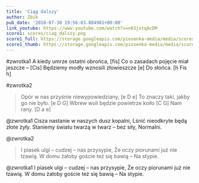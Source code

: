 ```yaml
---
title: 'Ciąg dalszy'
author: Zbik
pub_date: '2018-07-30 19:56:03.804981+00:00'
link_youtube: https://www.youtube.com/watch?v=n6SjxtqAcDM
score1: scores/ciag_dalszy.png
score1_full: https://storage.googleapis.com/piosenka-media/media/scores/ciag_dalszy.png
score1_thumb: https://storage.googleapis.com/piosenka-media/media/scores/ciag_dalszy.png.180x0_q85_upscale.png
---
```


#zwrotka1
A kiedy umrze ostatni obrońca, [fis]
Co o zasadach pojęcie miał jeszcze – [Cis]
Będziemy modły wznosili złowieszcze [e]
Do słońca. [h Fis h]

#zwrotka2
>Opór w nas przyśnie niewypowiedziany, [e D e]
>To znaczy taki, jakby go nie było. [e D G]
>Wbrew woli będzie powietrze koiło [C G]
>Nam rany. [D a e]

@zwrotka1
Cisza nastanie w naszych dusz kopalni,
Lśnić nieodkryte będą złote żyły.
Staniemy światu twarzą w twarz – bez siły,
Normalni.

@zwrotka2
>I piasek ulgi – cudzej – nas przysypie,
>Że oczy piorunami już nie łzawią.
>W domu żałoby goście też się bawią –
>Na stypie.

@zwrotka1
I piasek ulgi – cudzej – nas przysypie,
Że oczy piorunami już nie łzawią.
W domu żałoby goście też się bawią –
Na stypie.